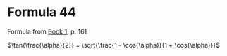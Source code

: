 # Formula 44

Formula from [Book 1](../../Buch1.md), p. 161

$\tan{\frac{\alpha}{2}} = \sqrt{\frac{1 - \cos{\alpha}}{1 + \cos{\alpha}}}$
